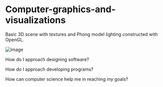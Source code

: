 # Computer-graphics-and-visualizations
Basic 3D scene with textures and Phong model lighting constructed with OpenGL.

![image](https://github.com/sacredpoom/Computer-graphics-and-visualizations/assets/20672168/c9c8d9af-98a8-40d4-98c6-0cce9ff360e3)


How do I approach designing software?

How do I approach developing programs?

How can computer science help me in reaching my goals?
